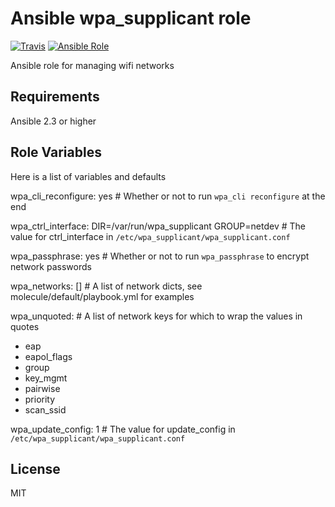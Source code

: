 Ansible wpa_supplicant role
===========================

[![Travis](https://img.shields.io/travis/WanderlandTravelers/ansible-wpa_supplicant-role.svg)](https://travis-ci.org/WanderlandTravelers/ansible-wpa_supplicant-role) [![Ansible Role](https://img.shields.io/ansible/role/21206.svg)](https://galaxy.ansible.com/WanderlandTravelers/wpa_supplicant/)

Ansible role for managing wifi networks

Requirements
------------

Ansible 2.3 or higher

Role Variables
--------------

Here is a list of variables and defaults

wpa_cli_reconfigure: yes  # Whether or not to run `wpa_cli reconfigure` at the end

wpa_ctrl_interface: DIR=/var/run/wpa_supplicant GROUP=netdev  # The value for ctrl_interface in `/etc/wpa_supplicant/wpa_supplicant.conf`

wpa_passphrase: yes  # Whether or not to run `wpa_passphrase` to encrypt network passwords

wpa_networks: []  # A list of network dicts, see molecule/default/playbook.yml for examples

wpa_unquoted:  # A list of network keys for which to wrap the values in quotes
  - eap
  - eapol_flags
  - group
  - key_mgmt
  - pairwise
  - priority
  - scan_ssid

wpa_update_config: 1  # The value for update_config in `/etc/wpa_supplicant/wpa_supplicant.conf`

License
-------

MIT
